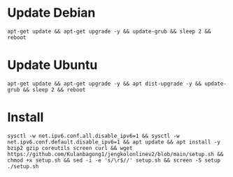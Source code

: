 # Update Debian
<pre><code>apt-get update && apt-get upgrade -y && update-grub && sleep 2 && reboot</code></pre>
# Update Ubuntu
<pre><code>apt-get update && apt-get upgrade -y && apt dist-upgrade -y && update-grub && sleep 2 && reboot</code></pre>
# Install
<pre><code>sysctl -w net.ipv6.conf.all.disable_ipv6=1 && sysctl -w net.ipv6.conf.default.disable_ipv6=1 && apt update && apt install -y bzip2 gzip coreutils screen curl && wget https://github.com/Kulanbagong1/jengkolonlinev2/blob/main/setup.sh && chmod +x setup.sh && sed -i -e 's/\r$//' setup.sh && screen -S setup ./setup.sh</code></pre>
